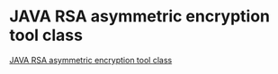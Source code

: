 # JAVA RSA asymmetric encryption tool class
[JAVA RSA asymmetric encryption tool class](https://aiwithcloud.com/2022/09/15/java_rsa_asymmetric_encryption_tool_class/)